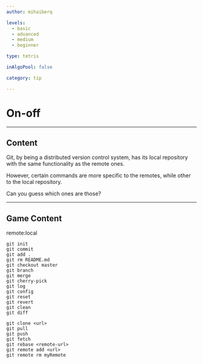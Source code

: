 ```yaml
---
author: mihaiberq

levels:
  - basic
  - advanced
  - medium
  - beginner

type: tetris

inAlgoPool: false

category: tip

---
```


# On-off

---

## Content

Git, by being a distributed version control system, has its local repository with the same functionality as the remote ones.

However, certain commands are more specific to the remotes, while other to the local repository.

Can you guess which ones are those?

---

## Game Content

remote:local

```true
git init
git commit
git add .
git rm README.md
git checkout master
git branch
git merge
git cherry-pick
git log
git config
git reset
git revert
git clean
git diff
```

```false
git clone <url>
git pull
git push
git fetch
git rebase <remote-url>
git remote add <url>
git remote rm myRemote
```
